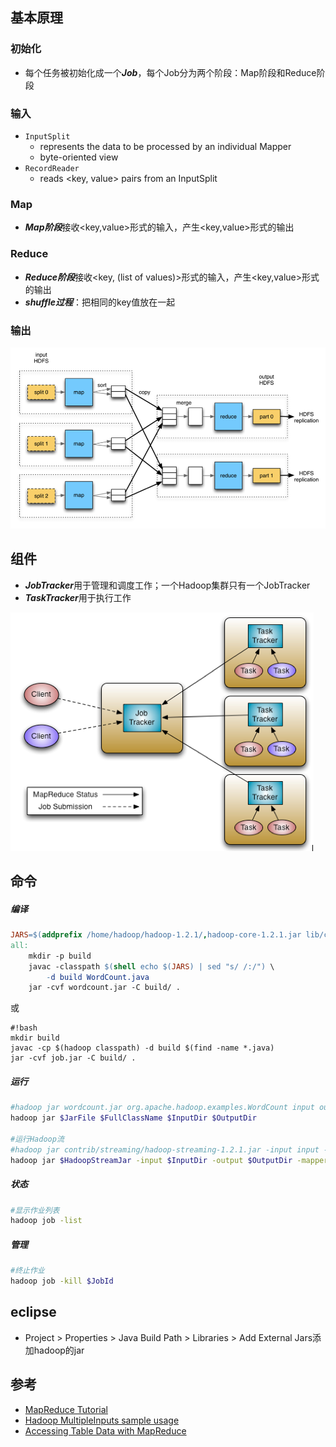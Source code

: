 ## 基本原理

### 初始化
* 每个任务被初始化成一个***Job***，每个Job分为两个阶段：Map阶段和Reduce阶段

### 输入
* `InputSplit`
    * represents the data to be processed by an individual Mapper
    * byte-oriented view
* `RecordReader`
    * reads &lt;key, value&gt; pairs from an InputSplit


### Map
* ***Map阶段***接收<key,value\>形式的输入，产生<key,value\>形式的输出

### Reduce
* ***Reduce阶段***接收<key, (list of values)\>形式的输入，产生<key,value\>形式的输出
* ***shuffle过程***：把相同的key值放在一起

### 输出

![](/images/MapReduce.png)

## 组件
* ***JobTracker***用于管理和调度工作；一个Hadoop集群只有一个JobTracker
* ***TaskTracker***用于执行工作

![](/images/MapReduce_v1.png)

## 命令
##### 编译
```makefile
JARS=$(addprefix /home/hadoop/hadoop-1.2.1/,hadoop-core-1.2.1.jar lib/commons-cli-1.2.jar)
all:
    mkdir -p build
    javac -classpath $(shell echo $(JARS) | sed "s/ /:/") \
        -d build WordCount.java
    jar -cvf wordcount.jar -C build/ .
```
或
```
#!bash
mkdir build
javac -cp $(hadoop classpath) -d build $(find -name *.java)
jar -cvf job.jar -C build/ .
```

##### 运行
```bash
#hadoop jar wordcount.jar org.apache.hadoop.examples.WordCount input output
hadoop jar $JarFile $FullClassName $InputDir $OutputDir

#运行Hadoop流
#hadoop jar contrib/streaming/hadoop-streaming-1.2.1.jar -input input -output output -mapper /bin/cat -reducer /usr/bin/wc
hadoop jar $HadoopStreamJar -input $InputDir -output $OutputDir -mapper $MapperBin -reducer $ReducerBin
```

##### 状态
```bash
#显示作业列表
hadoop job -list
```

##### 管理
```bash
#终止作业
hadoop job -kill $JobId
```


## eclipse
* Project > Properties > Java Build Path > Libraries > Add External Jars添加hadoop的jar

## 参考
* [MapReduce Tutorial](http://hadoop.apache.org/docs/r2.7.1/hadoop-mapreduce-client/hadoop-mapreduce-client-core/MapReduceTutorial.html)
* [Hadoop MultipleInputs sample usage](http://www.lichun.cc/blog/2012/05/hadoop-multipleinputs-usage/)
* [Accessing Table Data with MapReduce](http://www.cloudera.com/content/cloudera/en/documentation/core/latest/topics/cdh_ig_table_access_mapreduce.html)
